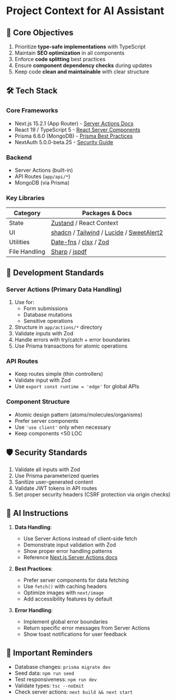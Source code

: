 # Project Context for AI Assistant

## 🎯 Core Objectives
1. Prioritize **type-safe implementations** with TypeScript
2. Maintain **SEO optimization** in all components
3. Enforce **code splitting** best practices
4. Ensure **component dependency checks** during updates
5. Keep code **clean and maintainable** with clear structure

## 🛠️ Tech Stack
### Core Frameworks
- Next.js 15.2.1 (App Router) - [Server Actions Docs](https://nextjs.org/docs/app/building-your-application/data-fetching/server-actions)
- React 19 / TypeScript 5 - [React Server Components](https://react.dev/reference/react/server)
- Prisma 6.6.0 (MongoDB) - [Prisma Best Practices](https://www.prisma.io/docs/guides/best-practices)
- NextAuth 5.0.0-beta.25 - [Security Guide](https://next-auth.js.org/security)

### Backend
- Server Actions (built-in)
- API Routes (`app/api/*`)
- MongoDB (via Prisma)

### Key Libraries
| Category       | Packages & Docs                                                                 |
|----------------|---------------------------------------------------------------------------------|
| State          | [Zustand](https://zustand-demo.pmnd.rs/) / React Context                        |
| UI             | [shadcn](https://ui.shadcn.com/) / [Tailwind](https://tailwindcss.com/) / [Lucide](https://lucide.dev/) / [SweetAlert2](https://sweetalert2.github.io/) |
| Utilities      | [Date-fns](https://date-fns.org/) / [clsx](https://github.com/lukeed/clsx) / [Zod](https://zod.dev/) |
| File Handling  | [Sharp](https://sharp.pixelplumbing.com/) / [jspdf](https://parall.ax/products/jspdf) |

## 🔧 Development Standards
### Server Actions (Primary Data Handling)
1. Use for:
   - Form submissions
   - Database mutations
   - Sensitive operations
2. Structure in `app/actions/*` directory
3. Validate inputs with Zod
4. Handle errors with try/catch + error boundaries
5. Use Prisma transactions for atomic operations

### API Routes
- Keep routes simple (thin controllers)
- Validate input with Zod
- Use `export const runtime = 'edge'` for global APIs

### Component Structure
- Atomic design pattern (atoms/molecules/organisms)
- Prefer server components
- Use `'use client'` only when necessary
- Keep components <50 LOC

## 🛡️ Security Standards
1. Validate all inputs with Zod
2. Use Prisma parameterized queries
3. Sanitize user-generated content
4. Validate JWT tokens in API routes
5. Set proper security headers (CSRF protection via origin checks)

## 🤖 AI Instructions
1. **Data Handling**:
   - Use Server Actions instead of client-side fetch
   - Demonstrate input validation with Zod
   - Show proper error handling patterns
   - Reference [Next.js Server Actions docs](https://nextjs.org/docs/app/api-reference/functions/server-actions)

2. **Best Practices**:
   - Prefer server components for data fetching
   - Use `fetch()` with caching headers
   - Optimize images with `next/image`
   - Add accessibility features by default

3. **Error Handling**:
   - Implement global error boundaries
   - Return specific error messages from Server Actions
   - Show toast notifications for user feedback

## 🚨 Important Reminders
- Database changes: `prisma migrate dev`
- Seed data: `npm run seed`
- Test responsiveness: `npm run dev`
- Validate types: `tsc --noEmit`
- Check server actions: `next build && next start`